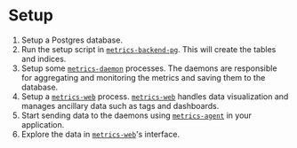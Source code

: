 # Setup

  1. Setup a Postgres database.
  2. Run the setup script in [`metrics-backend-pg`][backend].
    This will create the tables and indices.
  3. Setup some [`metrics-daemon`][daemon] processes.
    The daemons are responsible for aggregating and monitoring the metrics and
    saving them to the database.
  4. Setup a [`metrics-web`][web] process. [`metrics-web`][web] handles data visualization
    and manages ancillary data such as tags and dashboards.
  5. Start sending data to the daemons using [`metrics-agent`][agent] in your application.
  6. Explore the data in [`metrics-web`][web]'s interface.

[agent]: https://github.com/Voxer/metrics/tree/master/agent
[backend]: https://github.com/Voxer/metrics/tree/master/backend-pg
[daemon]: https://github.com/Voxer/metrics/tree/master/daemon
[web]: https://github.com/Voxer/metrics/tree/master/web
